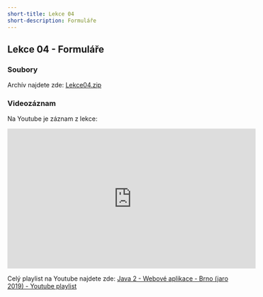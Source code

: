 ```yaml
---
short-title: Lekce 04
short-description: Formuláře
---
```

Lekce 04 - Formuláře
--------------------

### Soubory

Archív najdete zde: [Lekce04.zip](/data/2019-jaro/java2/Lekce04.zip)


### Videozáznam

Na Youtube je záznam z lekce:

<iframe width="560" height="315"
	src="https://www.youtube.com/embed/-Bg8wCblLsg"
	frameborder="0"
	allowfullscreen></iframe>

Celý playlist na Youtube najdete zde:
[Java 2 - Webové aplikace - Brno (jaro 2019) - Youtube playlist](https://www.youtube.com/playlist?list=PLTCx5oiCrIJ7I5m_zJtjZoLS-pxSi859Z)
